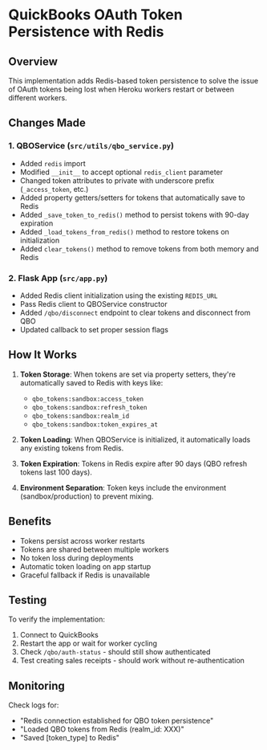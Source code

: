 # QuickBooks OAuth Token Persistence with Redis

## Overview
This implementation adds Redis-based token persistence to solve the issue of OAuth tokens being lost when Heroku workers restart or between different workers.

## Changes Made

### 1. QBOService (`src/utils/qbo_service.py`)
- Added `redis` import
- Modified `__init__` to accept optional `redis_client` parameter
- Changed token attributes to private with underscore prefix (`_access_token`, etc.)
- Added property getters/setters for tokens that automatically save to Redis
- Added `_save_token_to_redis()` method to persist tokens with 90-day expiration
- Added `_load_tokens_from_redis()` method to restore tokens on initialization
- Added `clear_tokens()` method to remove tokens from both memory and Redis

### 2. Flask App (`src/app.py`)
- Added Redis client initialization using the existing `REDIS_URL`
- Pass Redis client to QBOService constructor
- Added `/qbo/disconnect` endpoint to clear tokens and disconnect from QBO
- Updated callback to set proper session flags

## How It Works

1. **Token Storage**: When tokens are set via property setters, they're automatically saved to Redis with keys like:
   - `qbo_tokens:sandbox:access_token`
   - `qbo_tokens:sandbox:refresh_token`
   - `qbo_tokens:sandbox:realm_id`
   - `qbo_tokens:sandbox:token_expires_at`

2. **Token Loading**: When QBOService is initialized, it automatically loads any existing tokens from Redis.

3. **Token Expiration**: Tokens in Redis expire after 90 days (QBO refresh tokens last 100 days).

4. **Environment Separation**: Token keys include the environment (sandbox/production) to prevent mixing.

## Benefits

- Tokens persist across worker restarts
- Tokens are shared between multiple workers
- No token loss during deployments
- Automatic token loading on app startup
- Graceful fallback if Redis is unavailable

## Testing

To verify the implementation:
1. Connect to QuickBooks
2. Restart the app or wait for worker cycling
3. Check `/qbo/auth-status` - should still show authenticated
4. Test creating sales receipts - should work without re-authentication

## Monitoring

Check logs for:
- "Redis connection established for QBO token persistence"
- "Loaded QBO tokens from Redis (realm_id: XXX)"
- "Saved [token_type] to Redis"